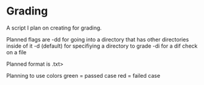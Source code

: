 # Grading
A script I plan on creating for grading. 

Planned flags are
-dd for going into a directory that has other directories inside of it
-d (default) for specifiying a directory to grade
-di for a dif check on a file

Planned format is
<command> <flags> <answer key>.txt> <grading things>

Planning to use colors green = passed case red = failed case
